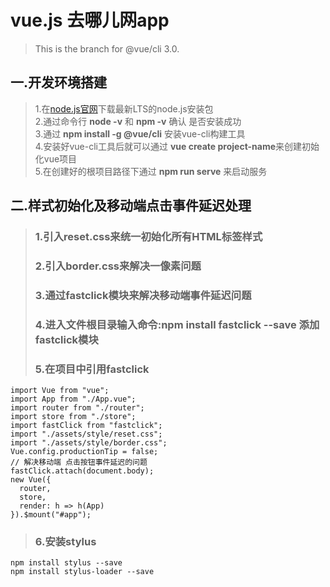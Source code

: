 # vue.js 去哪儿网app
>This is the branch for @vue/cli 3.0.

## 一.开发环境搭建
>1.在[node.js官网](https://nodejs.org/en/)下载最新LTS的node.js安装包  
>2.通过命令行 **node -v** 和 **npm -v** 确认 是否安装成功  
>3.通过 **npm install -g @vue/cli**  安装vue-cli构建工具  
>4.安装好vue-cli工具后就可以通过 **vue create project-name**来创建初始化vue项目  
>5.在创建好的根项目路径下通过 **npm run serve** 来启动服务

## 二.样式初始化及移动端点击事件延迟处理
> ### 1.引入reset.css来统一初始化所有HTML标签样式  
>### 2.引入border.css来解决一像素问题  
>### 3.通过fastclick模块来解决移动端事件延迟问题  
>### 4.进入文件根目录输入命令:npm install fastclick --save 添加fastclick模块  
>### 5.在项目中引用fastclick
```
import Vue from "vue";
import App from "./App.vue";
import router from "./router";
import store from "./store";
import fastClick from "fastclick";
import "./assets/style/reset.css";
import "./assets/style/border.css";
Vue.config.productionTip = false;
// 解决移动端 点击按钮事件延迟的问题
fastClick.attach(document.body);
new Vue({
  router,
  store,
  render: h => h(App)
}).$mount("#app");

```
>### 6.安装stylus
```
npm install stylus --save
npm install stylus-loader --save

```